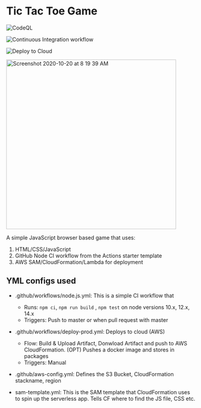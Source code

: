 # Tic Tac Toe Game

![CodeQL](https://github.com/RohitDemo/tic-tac-toe-demo/workflows/CodeQL/badge.svg?branch=master)

![Continuous Integration workflow](https://github.com/RohitDemo/tic-tac-toe-demo/workflows/Continuous%20Integration%20workflow/badge.svg?branch=master)

![Deploy to Cloud](https://github.com/RohitDemo/tic-tac-toe-demo/workflows/Deploy%20to%20Cloud/badge.svg?branch=master)

<img width="451" alt="Screenshot 2020-10-20 at 8 19 39 AM" src="https://user-images.githubusercontent.com/48172220/96537171-415d1f80-12b3-11eb-9744-4a20f488db04.png">

A simple JavaScript browser based game that uses:
1. HTML/CSS/JavaScript
2. GitHub Node CI workflow from the Actions starter template
3. AWS SAM/CloudFormation/Lambda for deployment

## YML configs used
- .github/workflows/node.js.yml: This is a simple CI workflow that 
  - Runs: `npm ci`, `npm run build` , `npm test` on node versions 10.x, 12.x, 14.x
  - Triggers: Push to master or when pull request with master

- .github/workflows/deploy-prod.yml: Deploys to cloud (AWS)
  - Flow: Build & Upload Artifact, Donwload Artifact and push to AWS CloudFormation. (OPT) Pushes a docker image and stores in packages
  - Triggers: Manual

- .github/aws-config.yml: Defines the S3 Bucket, CloudFormation stackname, region

- sam-template.yml: This is the SAM template that CloudFormation uses to spin up the serverless app. Tells CF where to find the JS file, CSS etc.
